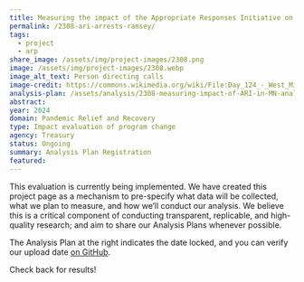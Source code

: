 ```yaml
---
title: Measuring the impact of the Appropriate Responses Initiative on arrests in Ramsey County, MN
permalink: /2308-ari-arrests-ramsey/
tags: 
  - project
  - arp
share_image: /assets/img/project-images/2308.png
image: /assets/img/project-images/2308.webp
image_alt_text: Person directing calls
image-credit: https://commons.wikimedia.org/wiki/File:Day_124_-_West_Midlands_Police_-_Resource_Allocator_and_Despatcher_%288704002239%29.jpg
analysis-plan: /assets/analysis/2308-measuring-impact-of-ARI-in-MN-analysis-plan.pdf
abstract: 
year: 2024  
domain: Pandemic Relief and Recovery
type: Impact evaluation of program change
agency: Treasury
status: Ongoing
summary: Analysis Plan Registration
featured: 
---
```

This evaluation is currently being implemented. We have created this project page as a mechanism to pre-specify what data will be collected, what we plan to measure, and how we’ll conduct our analysis. We believe this is a critical component of conducting transparent, replicable, and high-quality research; and aim to share our Analysis Plans whenever possible.

The Analysis Plan at the right indicates the date locked, and you can verify our upload date <a class="usa-link usa-link--external" href="https://github.com/gsa-oes/office-of-evaluation-sciences/blob/master/assets/analysis/2308-measuring-impact-of-ARI-in-MN-analysis-plan.pdf">on GitHub</a>.

Check back for results!
